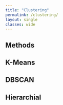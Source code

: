 ```yaml
---
title: "Clustering"
permalink: /clustering/
layout: single
classes: wide
---
```


## Methods 



## K-Means 



## DBSCAN



## Hierarchial 
